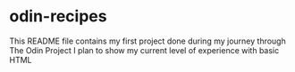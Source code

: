 # odin-recipes

This README file contains my first project done during my journey through The Odin Project
I plan to show my current level of experience with basic HTML
